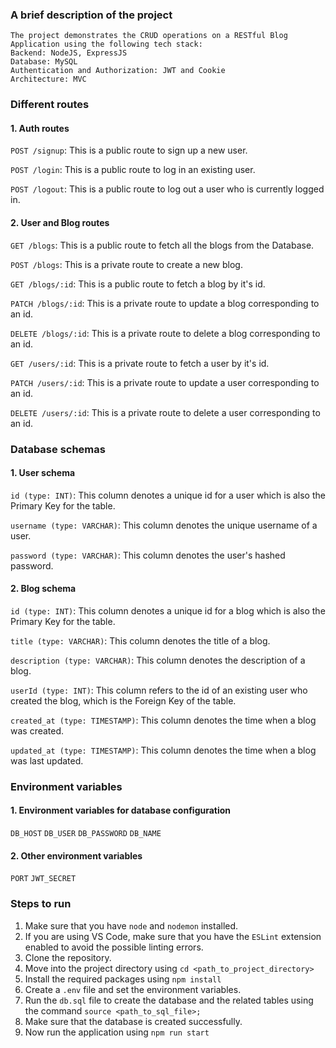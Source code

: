 ### A brief description of the project

```
The project demonstrates the CRUD operations on a RESTful Blog Application using the following tech stack:
Backend: NodeJS, ExpressJS
Database: MySQL
Authentication and Authorization: JWT and Cookie
Architecture: MVC

```

### Different routes

#### 1. Auth routes
`POST /signup`: This is a public route to sign up a new user.

`POST /login`: This is a public route to log in an existing user.

`POST /logout`: This is a public route to log out a user who is currently logged in.

#### 2. User and Blog routes
`GET /blogs`: This is a public route to fetch all the blogs from the Database.

`POST /blogs`: This is a private route to create a new blog.

`GET /blogs/:id`: This is a public route to fetch a blog by it's id.

`PATCH /blogs/:id`: This is a private route to update a blog corresponding to an id.

`DELETE /blogs/:id`: This is a private route to delete a blog corresponding to an id.

`GET /users/:id`: This is a private route to fetch a user by it's id.

`PATCH /users/:id`: This is a private route to update a user corresponding to an id.

`DELETE /users/:id`: This is a private route to delete a user corresponding to an id.

### Database schemas

#### 1. User schema
`id (type: INT)`: This column denotes a unique id for a user which is also the Primary Key for the table.

`username (type: VARCHAR)`: This column denotes the unique username of a user.

`password (type: VARCHAR)`: This column denotes the user's hashed password.

#### 2. Blog schema
`id (type: INT)`: This column denotes a unique id for a blog which is also the Primary Key for the table.

`title (type: VARCHAR)`: This column denotes the title of a blog.

`description (type: VARCHAR)`: This column denotes the description of a blog.

`userId (type: INT)`: This column refers to the id of an existing user who created the blog, which is the Foreign Key of the table.

`created_at (type: TIMESTAMP)`: This column denotes the time when a blog was created.

`updated_at (type: TIMESTAMP)`: This column denotes the time when a blog was last updated.

### Environment variables
#### 1. Environment variables for database configuration
`DB_HOST` `DB_USER` `DB_PASSWORD` `DB_NAME`

#### 2. Other environment variables
`PORT` `JWT_SECRET`

### Steps to run

1. Make sure that you have `node` and `nodemon` installed.
2. If you are using VS Code, make sure that you have the `ESLint` extension enabled to avoid the possible linting errors.
3. Clone the repository.
4. Move into the project directory using `cd <path_to_project_directory>`
5. Install the required packages using `npm install`
6. Create a `.env` file and set the environment variables.
7. Run the `db.sql` file to create the database and the related tables using the command `source <path_to_sql_file>;`
8. Make sure that the database is created successfully.
9. Now run the application using `npm run start`